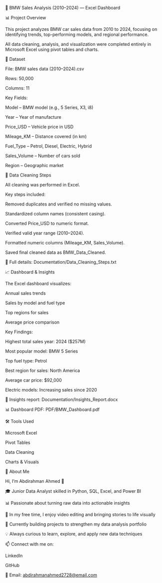 🚗 BMW Sales Analysis (2010–2024) — Excel Dashboard 

📊 Project Overview 

This project analyzes BMW car sales data from 2010 to 2024, focusing on identifying trends, top-performing models, and regional performance. 

All data cleaning, analysis, and visualization were completed entirely in Microsoft Excel using pivot tables and charts. 

 

🧩 Dataset 

File: BMW sales data (2010–2024).csv 

Rows: 50,000 

Columns: 11 

Key Fields: 

Model – BMW model (e.g., 5 Series, X3, i8) 

Year – Year of manufacture 

Price_USD – Vehicle price in USD 

Mileage_KM – Distance covered (in km) 

Fuel_Type – Petrol, Diesel, Electric, Hybrid 

Sales_Volume – Number of cars sold 

Region – Geographic market 

 

🧹 Data Cleaning Steps 

All cleaning was performed in Excel. 

Key steps included: 

Removed duplicates and verified no missing values.  

Standardized column names (consistent casing).  

Converted Price_USD to numeric format.  

Verified valid year range (2010–2024).  

Formatted numeric columns (Mileage_KM, Sales_Volume).  

Saved final cleaned data as BMW_Data_Cleaned. 

📄 Full details: Documentation/Data_Cleaning_Steps.txt 

 

📈 Dashboard & Insights 

The Excel dashboard visualizes: 

Annual sales trends  

Sales by model and fuel type  

Top regions for sales  

Average price comparison 

Key Findings: 

Highest total sales year: 2024 ($257M)  

Most popular model: BMW 5 Series  

Top fuel type: Petrol  

Best region for sales: North America  

Average car price: $92,000  

Electric models: Increasing sales since 2020 

📘 Insights report: Documentation/Insights_Report.docx 

📊 Dashboard PDF: PDF/BMW_Dashboard.pdf 

 

🛠️ Tools Used 

Microsoft Excel 

Pivot Tables  

Data Cleaning  

Charts & Visuals 

 

🙋 About Me 

Hi, I’m Abdirahman Ahmed 👋  

🎓 Junior Data Analyst skilled in Python, SQL, Excel, and Power BI  

📊 Passionate about turning raw data into actionable insights  

🎥 In my free time, I enjoy video editing and bringing stories to life visually  

🌱 Currently building projects to strengthen my data analysis portfolio  

💡 Always curious to learn, explore, and apply new data techniques 

📫 Connect with me on:  

LinkedIn  

GitHub  

📧 Email: abdirahmanahmed2728@email.com 